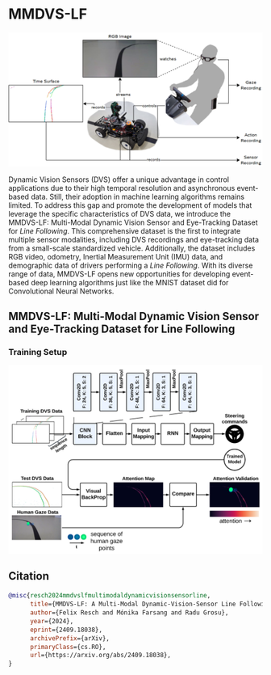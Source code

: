 # MMDVS-LF

<p align="center">
    <img src="/images/recording_scheme.png" width="600">
</p>

Dynamic Vision Sensors (DVS) offer a unique advantage in control applications due to their high temporal resolution and asynchronous event-based data. Still, their adoption in machine learning algorithms remains limited. To address this gap and promote the development of models that leverage the specific characteristics of DVS data, we introduce the MMDVS-LF: Multi-Modal Dynamic Vision Sensor and Eye-Tracking Dataset for *Line Following*. This comprehensive dataset is the first to integrate multiple sensor modalities, including DVS recordings and eye-tracking data from a small-scale standardized vehicle. Additionally, the dataset includes RGB video, odometry, Inertial Measurement Unit (IMU) data, and demographic data of drivers performing a *Line Following*. With its diverse range of data, MMDVS-LF opens new opportunities for developing event-based deep learning algorithms just like the MNIST dataset did for Convolutional Neural Networks.

## MMDVS-LF: Multi-Modal Dynamic Vision Sensor and Eye-Tracking Dataset for Line Following

### Training Setup
<p align="center">
    <img src="/images/model_architecture.png" width="600">
</p>

## Citation
```bibtex
@misc{resch2024mmdvslfmultimodaldynamicvisionsensorline,
      title={MMDVS-LF: A Multi-Modal Dynamic-Vision-Sensor Line Following Dataset}, 
      author={Felix Resch and Mónika Farsang and Radu Grosu},
      year={2024},
      eprint={2409.18038},
      archivePrefix={arXiv},
      primaryClass={cs.RO},
      url={https://arxiv.org/abs/2409.18038}, 
}
```

